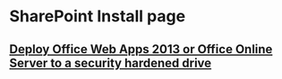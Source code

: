 # SharePoint Install page

## [Deploy Office Web Apps 2013 or Office Online Server to a security hardened drive](./deploy-office-web-apps-2013-or-office-online-server-to-a-security-hardened-drive.md)